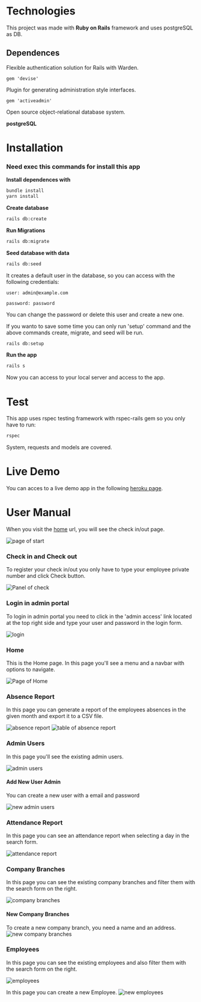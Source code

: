 # Technologies 
This project was made with **Ruby on Rails** framework and uses postgreSQL as DB.

## Dependences

Flexible authentication solution for Rails with Warden.

`gem 'devise'`

Plugin for generating administration style interfaces.

`gem 'activeadmin'`

Open source object-relational database system.

**postgreSQL**
 
# Installation
### **Need exec this commands for install this app**

**Install dependences with**
```bash
bundle install
yarn install
```
**Create database**
```bash
rails db:create
```
**Run Migrations**
```bash
rails db:migrate
```
**Seed database with data**
```bash
rails db:seed
```
It creates a default user in the database, so you can access with the following credentials:

`user: admin@example.com`

`password: password`

You can change the password or delete this user and create a new one.

If you wanto to save some time you can only run 'setup' command and the above commands create, migrate, and seed will be run.
```bash
rails db:setup
```

**Run the app**
```bash
rails s
```
Now you can access to your local server and access to the app.

# Test
This app uses rspec testing framework with rspec-rails gem so you only have to run:
```bash
rspec
```
System, requests and models are covered.

# Live Demo
You can acces to a live demo app in the following [heroku page](https://herokuapp.com).

# User Manual
When you visit the [home](http://127.0.0.1:3000 "home") url, you will see the check in/out page.

![page of start](../img/inicio.png "page of start")

### Check in and Check out

To register your check in/out you only have to type your employee private number and click Check button. 

![Panel of check](../img/panel_de_check.png "Panel of check")

### Login in admin portal

To login in admin portal you need to click in the 'admin access' link located at the top right side and type your user and password in the login form.

![login](../img/login.png "login")

### Home
This is the Home page. In this page you'll see a menu and a navbar with options to navigate.

![Page of Home](../img/home.png "Page of Home")

### Absence Report
In this page you can generate a report of the employees absences in the given month and export it to a CSV file.

![absence report](../img/absence_report.png "seach absence report")
![table of absence report](../img/table_absence_report.png "table of absence report")

### Admin Users
In this page you'll see the existing admin users.

![admin users](../img/admin_users.png "admin users")
####  Add New User Admin
You can create a new  user with a email and password

![new admin users](../img/new_admin_users.png "new admin users")

###  Attendance Report
In this page you can see an attendance report when selecting a day in the search form.

![attendance report](../img/attendance_report.png "attendance report")

### Company Branches
In this page you can see the existing company branches and filter them with the search form on the right.

![company branches](../img/company_branches.png "company branches")

#### New Company Branches
To create a new company branch, you need a name and an address.
![new company branches](../img/new_company_branches.png "new company branches")

### Employees
In this page you can see the existing employees and also filter them with the search form on the right.

![employees](../img/employees.png "employees")

In this page you can create a new Employee.
![new employees](../img/new_employees.png "new employees")
